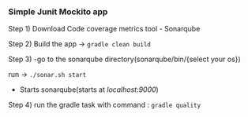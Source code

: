 
### **Simple Junit Mockito app**

Step 1)
Download Code coverage metrics tool - Sonarqube 

Step 2)
Build the app  ->
 `gradle clean build`

Step 3)
-go to the sonarqube directory(sonarqube/bin/{select your os})
 
 run -> `./sonar.sh start`

-  Starts sonarqube(starts at _localhost:9000_)

Step 4)
run the gradle task with command : 
`gradle quality`

